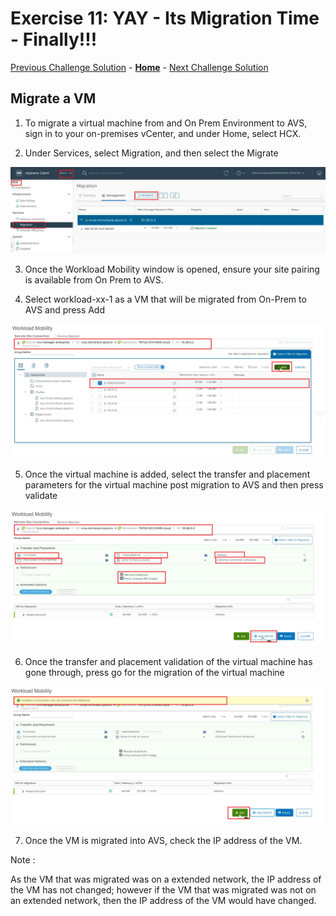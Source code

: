 # Exercise 11: YAY - Its Migration Time - Finally!!!

[Previous Challenge Solution](./10-HCX-Network-Extension.md) - **[Home](../Readme.md)** - [Next Challenge Solution](./12-AVS-ANF-Datastores.md)

## Migrate a VM

1.	To migrate a virtual machine from and On Prem Environment to AVS, sign in to your on-premises vCenter, and under Home, select HCX.

2.	Under Services, select Migration, and then select the Migrate

![](./Images/11-AVS-Migrate-VM/HCX_image46.png)

3.	Once the Workload Mobility window is opened, ensure your site pairing is available from On Prem to AVS. 

4.	Select workload-xx-1 as a VM that will be migrated from On-Prem to AVS and press Add 

![](./Images/11-AVS-Migrate-VM/HCX_image47.png)

5.	Once the virtual machine is added, select the transfer and placement parameters for the virtual machine post migration to AVS and then press validate
 
![](./Images/11-AVS-Migrate-VM/HCX_image48.png)

6.	Once the transfer and placement validation of the virtual machine has gone through, press go for the migration of the virtual machine


![](./Images/11-AVS-Migrate-VM/HCX_image49.png)
 
7.	Once the VM is migrated into AVS, check the IP address of the VM. 

Note : 

As the VM that was migrated was on a extended network, the IP address of the VM has not changed; however if the VM that was migrated was not on an extended network, then the IP address of the VM would have changed. 